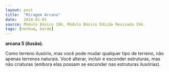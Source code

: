 ```yaml
---
layout: post
title:  "Miragem Arcana"
date:   2018-01-01
source: Módulo Básico 184, Módulo Básico Edição Revisada 194.
tags: [nenhum, bardo]
---
```


**arcana 5 (ilusão).**

Como terreno ilusório, mas você pode mudar qualquer tipo de terreno, não apenas terrenos naturais. Você alterar, incluir e esconder estruturas, mas não criaturas (embora elas possam se esconder nas estruturas ilusórias).
